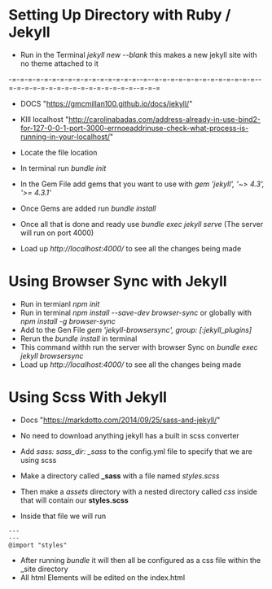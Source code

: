 # Setting Up Directory with Ruby / Jekyll
- Run in the Terminal *jekyll new <name> --blank* this makes a new jekyll site with no theme attached to it

-=-=-=-=-=-=-=-=-=-=-=-=-=-=-=-=--=--=-=-=-=-=-=-=-=-=-=-=-=-=--=-=-=-=-=-=-=-=-=-=-=-=-=-=-=-=--=-=-=

- DOCS "https://gmcmillan100.github.io/docs/jekyll/"
- KIll localhost "http://carolinabadas.com/address-already-in-use-bind2-for-127-0-0-1-port-3000-errnoeaddrinuse-check-what-process-is-running-in-your-localhost/"

- Locate the file location
- In terminal run *bundle init*
- In the Gem File add gems that you want to use with *gem 'jekyll', '~> 4.3', '>= 4.3.1'*
- Once Gems are added run *bundle install*
- Once all that is done and ready use *bundle exec jekyll serve* (The server will run on port 4000)
- Load up *http://localhost:4000/* to see all the changes being made

# Using Browser Sync with Jekyll
- Run in termianl *npm init*
- Run in terminal *npm install --save-dev browser-sync* or globally with *npm install -g browser-sync*
- Add to the Gen File *gem 'jekyll-browsersync', group: [:jekyll_plugins]*
- Rerun the *bundle install* in terminal
- This command withh run the server with browser Sync on *bundle exec jekyll browsersync*
- Load up *http://localhost:4000/* to see all the changes being made

# Using Scss With Jekyll
- Docs "https://markdotto.com/2014/09/25/sass-and-jekyll/"

- No need to download anything jekyll has a built in scss converter
- Add *sass: sass_dir: _sass* to the config.yml file to specify that we are using scss
- Make a directory called **_sass** with a file named *styles.scss*
- Then make a *assets* directory with a nested directory called *css* inside that will contain our **styles.scss**
- Inside that file we will run
```
---
---
@import "styles"
```
- After running *bundle* it will then all be configured as a css file within the _site directory
- All html Elements will be edited on the index.html
